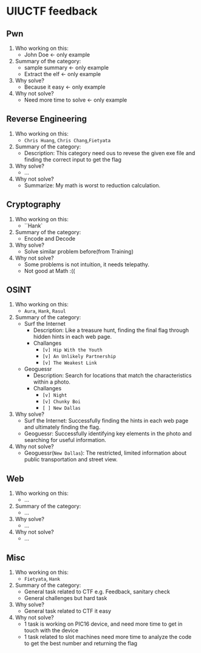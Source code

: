 # UIUCTF feedback


## Pwn
1. Who working on this:
    * John Doe <- only example
2. Summary of the category:
    * sample summary <- only example
    * Extract the elf <- only example
3. Why solve?
    * Because it easy <- only example
4. Why not solve?
    * Need more time to solve <- only example

## Reverse Engineering
1. Who working on this:
    * `Chris Huang`, `Chris Chang`,`Fietyata`
2. Summary of the category:
    *  Description: This category need ous to revese the given exe file and finding the correct input to get the flag
3. Why solve?
    * ...
4. Why not solve?
    * Summarize: My math is worst to reduction calculation.

## Cryptography
1. Who working on this:
    * ``Hank`
2. Summary of the category:
    * Encode and Decode
3. Why solve?
    * Solve similar problem before(from Training)
4. Why not solve?
    * Some problems is not intuition, it needs telepathy.
    * Not good at Math :((

## OSINT
1. Who working on this:
    * `Aura`, `Hank`, `Rasul`
2. Summary of the category:
    * Surf the Internet
      * Description: Like a treasure hunt, finding the final flag through hidden hints in each web page.
      * Challanges
        * `[v] Hip With the Youth`
        * `[v] An Unlikely Partnership`
        * `[v] The Weakest Link`
    * Geoguessr
      * Description: Search for locations that match the characteristics within a photo.
      * Challanges
        * `[v] Night`
        * `[v] Chunky Boi`
        * `[ ] New Dallas`
4. Why solve?
    * Surf the Internet: Successfully finding the hints in each web page and ultimately finding the flag.
    * Geoguessr: Successfully identifying key elements in the photo and searching for useful information.
5. Why not solve?
    * Geoguessr(`New Dallas`): The restricted, limited information about public transportation and street view.

## Web
1. Who working on this:
    * ...
2. Summary of the category:
    * ...
3. Why solve?
    * ...
4. Why not solve?
    * ...

## Misc
1. Who working on this:
    * `Fietyata`, `Hank`
2. Summary of the category:
    * General task related to CTF e.g. Feedback, sanitary check
    * General challenges but hard task
3. Why solve?
    * General task related to CTF it easy
4. Why not solve?
    * 1 task is working on PIC16 device, and need more time to get in touch with the device
    * 1 task related to slot machines need more time to analyze the code to get the best number and returning the flag
